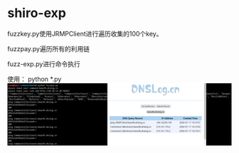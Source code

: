 # shiro-exp

fuzzkey.py使用JRMPClient进行遍历收集的100个key。

fuzzpay.py遍历所有的利用链

fuzz-exp.py进行命令执行

使用：
python *.py 
![](images/fuzzpay.png)
